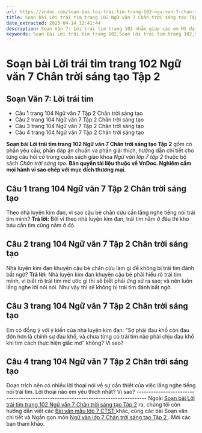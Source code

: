 ```yaml
---
url: https://vndoc.com/soan-bai-loi-trai-tim-trang-102-ngu-van-7-chan-troi-sang-tao-tap-2-296059
title: Soạn bài Lời trái tim trang 102 Ngữ văn 7 Chân trời sáng tạo Tập 2 - VnDoc.com
date_extracted: 2025-04-14 12:41:44
description: Soạn Văn 7: Lời trái tim trang 102 nhằm giúp các em HS đạt kết quả tốt trong quá trình làm bài tập và học tập môn Ngữ văn lớp 7 sách Chân trời sáng tạo.
keywords: Soạn bài Lời trái tim trang 102,Soạn Lời trái tim trang 102,soạn bài Lời trái tim trang 102 lớp 7 chân trời sáng tạo,Soạn văn 7 Lời trái tim trang 102,soạn bài Lời trái tim trang 102 lớp 7,soạn Lời trái tim trang 102 lớp 7,soạn văn 7 bài Lời trái tim trang 102,Lời trái tim trang 102,Lời trái tim trang 102 lớp 7
---
```


# Soạn bài Lời trái tim trang 102 Ngữ văn 7 Chân trời sáng tạo Tập 2
## Soạn Văn 7: Lời trái tim
  * Câu 1 trang 104 Ngữ văn 7 Tập 2 Chân trời sáng tạo
  * Câu 2 trang 104 Ngữ văn 7 Tập 2 Chân trời sáng tạo
  * Câu 3 trang 104 Ngữ văn 7 Tập 2 Chân trời sáng tạo
  * Câu 4 trang 104 Ngữ văn 7 Tập 2 Chân trời sáng tạo

**Soạn bài Lời trái tim trang 102 Ngữ văn 7 Chân trời sáng tạo Tập 2** gồm có phần yêu cầu, phần đáp án chuẩn và phần giải thích, hướng dẫn chi tiết cho từng câu hỏi có trong cuốn  sách giáo khoa _Ngữ văn lớp 7 tập 2_ thuộc bộ sách _Chân trời sáng tạo_.
**Bản quyền tài liệu thuộc về VnDoc. Nghiêm cấm mọi hành vi sao chép với mục đích thương mại.**
## **Câu 1 trang 104 Ngữ văn 7 Tập 2 Chân trời sáng tạo**
Theo nhà luyện kim đan, vì sao cậu bé chăn cừu cần lắng nghe tiếng nói trái tim mình?
**Trả lời:**
Bởi vì theo nhà luyện kim đan, trái tim nằm ở đâu thì kho báu cần tìm cũng nằm ở đó.
## **Câu 2 trang 104 Ngữ văn 7 Tập 2 Chân trời sáng tạo**
Nhà luyện kim đan khuyên cậu bé chăn cừu làm gì để không bị trái tim đánh bất ngờ?
**Trả lời:**
Nhà luyện kim đan khuyên cậu bé phải hiểu rõ trái tim mình, vì biết rõ trái tim mơ ước gì thì sẽ biết phải ứng xử ra sao; và nên luôn lắng nghe lời nói nói. Như vậy thì sẽ không bị trái tim đánh bất ngờ.
## **Câu 3 trang 104 Ngữ văn 7 Tập 2 Chân trời sáng tạo**
Em có đồng ý với ý kiến của nhà luyện kim đan: “Sợ phải đau khổ còn đau đớn hơn là chính sự đau khổ, và chưa từng có trái tim nào phải chịu đau khổ khi tìm cách thực hiện giấc mơ” không? Vì sao?
## **Câu 4 trang 104 Ngữ văn 7 Tập 2 Chân trời sáng tạo**
Đoạn trích nên có nhiều lời thoại nói về sự cần thiết của việc lắng nghe tiếng nói trái tim. Lời thoại nào em yêu thích nhất? Vì sao?
\----------------------------------------------------------------------------------
Ngoài [Soạn bài Lời trái tim trang 102 Ngữ văn 7 Chân trời sáng tạo Tập 2](<https://vndoc.com/soan-bai-loi-trai-tim-trang-102-ngu-van-7-chan-troi-sang-tao-tap-2-296059>) ra, chúng tôi còn hướng dẫn viết các [ Bài văn mẫu lớp 7 CTST ](<https://vndoc.com/van-mau-lop-7ctst>) khác, cùng các bài Soạn văn chi tiết và Ngắn gọn môn [ Ngữ văn lớp 7 Chân trời sáng tạo Tập 2 ](<https://vndoc.com/ngu-van-7-ctst-tap2>) . Mời các bạn tham khảo.
